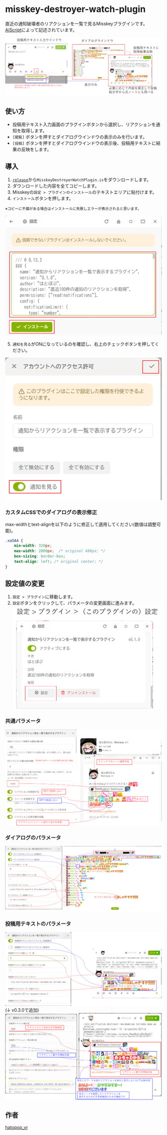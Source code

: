 # misskey-destroyer-watch-plugin
直近の通知破壊者のリアクションを一覧で見るMisskeyプラグインです。[AiScript](https://github.com/syuilo/aiscript/tree/master)によって記述されています。

![images](images/image_101.png)

## 使い方

- 投稿用テキスト入力画面のプラグインボタンから選択し、リアクションを通知を取得します。
- `[閲覧]` ボタンを押すとダイアログウインドウの表示のみを行います。
- `[投稿]` ボタンを押すとダイアログウインドウの表示後、投稿用テキストに結果の反映をします。

## 導入

1. [`release`](https://github.com/hatopopvr/misskey-destroyer-watch-plugin/releases)から`MisskeyDestroyerWatchPlugin.is`をダウンロードします。
2. ダウンロードした内容を全てコピーします。
3. Misskeyの`設定 > プラグインのインストール`のテキストエリアに貼付けます。
4. `インストール`ボタンを押します。

<small>※コピーに不備がある場合はインストールに失敗しエラーが表示されると思います。</small>

![images](images/image_106.png)

5. `通知を見る`がONになっているのを確認し、右上のチェックボタンを押してください。

![images](images/image_107.png)


###  カスタムCSSでのダイアログの表示修正
max-widthとtext-alignを以下のように修正して適用してください(数値は調整可能)。
```css
.xa5A4 {
    min-width: 320px;
    max-width: 2000px;  /* original 480px; */
    box-sizing: border-box;
    text-align: left; /* original center; */
}
```

## 設定値の変更
1. `設定 > プラグイン`に移動します。
2. `設定`ボタンをクリックして、パラメータの変更画面に進みます。
![images](images/image_102.png)

### 共通パラメータ
![images](images/image_103.png)

### ダイアログのパラメータ
![images](images/image_104.png)

### 投稿用テキストのパラメータ
![images](images/image_105.png)
(↓ v0.3.0で追加)
![images](images/image_108.png)

## 作者
[hatopop_vr](https://misskey.io/@hatopop_vr)
